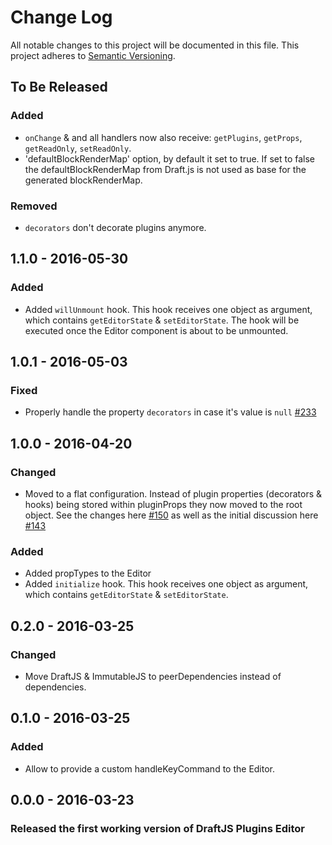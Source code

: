 # Change Log

All notable changes to this project will be documented in this file.
This project adheres to [Semantic Versioning](http://semver.org/).

## To Be Released

### Added

- `onChange` & and all handlers now also receive: `getPlugins`, `getProps`, `getReadOnly`, `setReadOnly`.
- 'defaultBlockRenderMap' option, by default it set to true. If set to false the defaultBlockRenderMap from Draft.js is not used as base for the generated blockRenderMap.

### Removed

- `decorators` don't decorate plugins anymore.

## 1.1.0 - 2016-05-30

### Added

- Added `willUnmount` hook. This hook receives one object as argument, which contains `getEditorState` & `setEditorState`. The hook will be executed once the Editor component is about to be unmounted.

## 1.0.1 - 2016-05-03

### Fixed

- Properly handle the property `decorators` in case it's value is `null` [#233](https://github.com/draft-js-plugins/draft-js-plugins/issues/233)

## 1.0.0 - 2016-04-20

### Changed

- Moved to a flat configuration. Instead of plugin properties (decorators & hooks) being stored within pluginProps they now moved to the root object. See the changes here [#150](https://github.com/draft-js-plugins/draft-js-plugins/pull/150/files) as well as the initial discussion here [#143](https://github.com/draft-js-plugins/draft-js-plugins/issues/143)

### Added

- Added propTypes to the Editor
- Added `initialize` hook. This hook receives one object as argument, which contains `getEditorState` & `setEditorState`.

## 0.2.0 - 2016-03-25

### Changed

- Move DraftJS & ImmutableJS to peerDependencies instead of dependencies.

## 0.1.0 - 2016-03-25

### Added
- Allow to provide a custom handleKeyCommand to the Editor.

## 0.0.0 - 2016-03-23
### Released the first working version of DraftJS Plugins Editor
